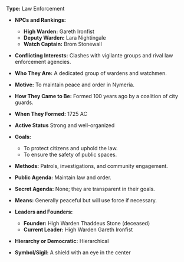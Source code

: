 
**Type:** Law Enforcement

- **NPCs and Rankings:**
    - **High Warden:** Gareth Ironfist
    - **Deputy Warden:** Lara Nightingale
    - **Watch Captain:** Brom Stonewall

- **Conflicting Interests:** Clashes with vigilante groups and rival law enforcement agencies.

- **Who They Are:** A dedicated group of wardens and watchmen.

- **Motive:** To maintain peace and order in Nymeria.

- **How They Came to Be:** Formed 100 years ago by a coalition of city guards.

- **When They Formed:** 1725 AC

- **Active Status** Strong and well-organized

- **Goals:**
    - To protect citizens and uphold the law.
    - To ensure the safety of public spaces.

- **Methods:** Patrols, investigations, and community engagement.

- **Public Agenda:** Maintain law and order.

- **Secret Agenda:** None; they are transparent in their goals.

- **Means:** Generally peaceful but will use force if necessary.

- **Leaders and Founders:**
    - **Founder:** High Warden Thaddeus Stone (deceased)
    - **Current Leader:** High Warden Gareth Ironfist

- **Hierarchy or Democratic:** Hierarchical

- **Symbol/Sigil:** A shield with an eye in the center